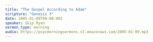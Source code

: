 ```yaml
---
title: "The Gospel According to Adam"
scripture: "Genesis 3"
date: 2005-01-09T00:00:00Z
speaker: Skip Ryan
sermon_type: morning
audio: https://pcpcmorningsermons.s3.amazonaws.com/2005-01-09.mp3 
---
```



